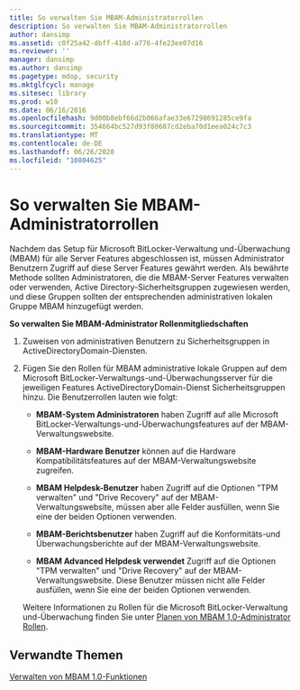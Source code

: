 ```yaml
---
title: So verwalten Sie MBAM-Administratorrollen
description: So verwalten Sie MBAM-Administratorrollen
author: dansimp
ms.assetid: c0f25a42-dbff-418d-a776-4fe23ee07d16
ms.reviewer: ''
manager: dansimp
ms.author: dansimp
ms.pagetype: mdop, security
ms.mktglfcycl: manage
ms.sitesec: library
ms.prod: w10
ms.date: 06/16/2016
ms.openlocfilehash: 9d00b8ebf66d2b066afae33e67298691285ce9fa
ms.sourcegitcommit: 354664bc527d93f80687cd2eba70d1eea024c7c3
ms.translationtype: MT
ms.contentlocale: de-DE
ms.lasthandoff: 06/26/2020
ms.locfileid: "10804625"
---
```

# So verwalten Sie MBAM-Administratorrollen


Nachdem das Setup für Microsoft BitLocker-Verwaltung und-Überwachung (MBAM) für alle Server Features abgeschlossen ist, müssen Administrator Benutzern Zugriff auf diese Server Features gewährt werden. Als bewährte Methode sollten Administratoren, die die MBAM-Server Features verwalten oder verwenden, Active Directory-Sicherheitsgruppen zugewiesen werden, und diese Gruppen sollten der entsprechenden administrativen lokalen Gruppe MBAM hinzugefügt werden.

**So verwalten Sie MBAM-Administrator Rollenmitgliedschaften**

1.  Zuweisen von administrativen Benutzern zu Sicherheitsgruppen in ActiveDirectoryDomain-Diensten.

2.  Fügen Sie den Rollen für MBAM administrative lokale Gruppen auf dem Microsoft BitLocker-Verwaltungs-und-Überwachungsserver für die jeweiligen Features ActiveDirectoryDomain-Dienst Sicherheitsgruppen hinzu. Die Benutzerrollen lauten wie folgt:

    -   **MBAM-System Administratoren** haben Zugriff auf alle Microsoft BitLocker-Verwaltungs-und-Überwachungsfeatures auf der MBAM-Verwaltungswebsite.

    -   **MBAM-Hardware Benutzer** können auf die Hardware Kompatibilitätsfeatures auf der MBAM-Verwaltungswebsite zugreifen.

    -   **MBAM Helpdesk-Benutzer** haben Zugriff auf die Optionen "TPM verwalten" und "Drive Recovery" auf der MBAM-Verwaltungswebsite, müssen aber alle Felder ausfüllen, wenn Sie eine der beiden Optionen verwenden.

    -   **MBAM-Berichtsbenutzer** haben Zugriff auf die Konformitäts-und Überwachungsberichte auf der MBAM-Verwaltungswebsite.

    -   **MBAM Advanced Helpdesk verwendet** Zugriff auf die Optionen "TPM verwalten" und "Drive Recovery" auf der MBAM-Verwaltungswebsite. Diese Benutzer müssen nicht alle Felder ausfüllen, wenn Sie eine der beiden Optionen verwenden.

    Weitere Informationen zu Rollen für die Microsoft BitLocker-Verwaltung und-Überwachung finden Sie unter [Planen von MBAM 1,0-Administrator Rollen](planning-for-mbam-10-administrator-roles.md).

## Verwandte Themen


[Verwalten von MBAM 1.0-Funktionen](administering-mbam-10-features.md)

 

 





